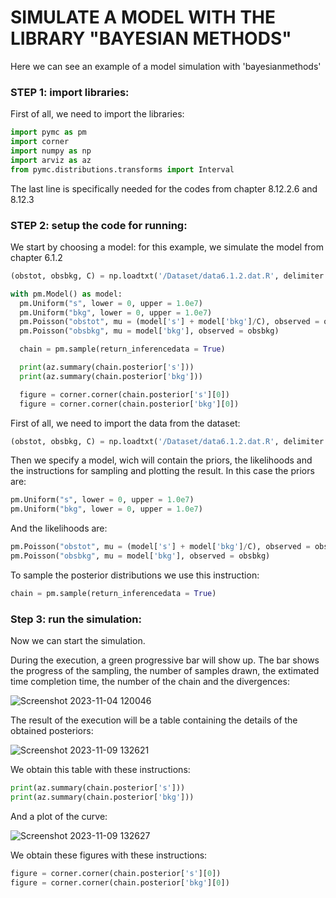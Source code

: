 # SIMULATE A MODEL WITH THE LIBRARY "BAYESIAN METHODS"
Here we can see an example of a model simulation with 'bayesianmethods'
### STEP 1: import libraries:
First of all, we need to import the libraries: 
```Python
import pymc as pm
import corner
import numpy as np
import arviz as az
from pymc.distributions.transforms import Interval
```
The last line is specifically needed for the codes from chapter 8.12.2.6 and 8.12.3
### STEP 2: setup the code for running:
We start by choosing a model: for this example, we simulate the model from chapter 6.1.2
```Python
(obstot, obsbkg, C) = np.loadtxt('/Dataset/data6.1.2.dat.R', delimiter = ",", unpack = True)

with pm.Model() as model:
  pm.Uniform("s", lower = 0, upper = 1.0e7)
  pm.Uniform("bkg", lower = 0, upper = 1.0e7)
  pm.Poisson("obstot", mu = (model['s'] + model['bkg']/C), observed = obstot)
  pm.Poisson("obsbkg", mu = model['bkg'], observed = obsbkg)

  chain = pm.sample(return_inferencedata = True)

  print(az.summary(chain.posterior['s']))
  print(az.summary(chain.posterior['bkg']))

  figure = corner.corner(chain.posterior['s'][0])
  figure = corner.corner(chain.posterior['bkg'][0])
```
First of all, we need to import the data from the dataset:
```Python
(obstot, obsbkg, C) = np.loadtxt('/Dataset/data6.1.2.dat.R', delimiter = ",", unpack = True)
```
Then we specify a model, wich will contain the priors, the likelihoods and the instructions for sampling and plotting the result.
In this case the priors are:
```Python
pm.Uniform("s", lower = 0, upper = 1.0e7)
pm.Uniform("bkg", lower = 0, upper = 1.0e7)
```
And the likelihoods are:
```Python
pm.Poisson("obstot", mu = (model['s'] + model['bkg']/C), observed = obstot)
pm.Poisson("obsbkg", mu = model['bkg'], observed = obsbkg)
```
To sample the posterior distributions we use this instruction:
```Python
chain = pm.sample(return_inferencedata = True)
```
### Step 3: run the simulation:
Now we can start the simulation.

During the execution, a green progressive bar will show up. The bar shows the progress of the sampling, the number of samples drawn, the extimated time completion time, the number of the chain and the divergences:

![Screenshot 2023-11-04 120046](https://github.com/ilBenza97/Bayesian-Methods/assets/145661415/e88c5b1b-d5a6-4cdb-bc30-1f92dfbb14b0)

The result of the execution will be a table containing the details of the obtained posteriors:

![Screenshot 2023-11-09 132621](https://github.com/ilBenza97/Bayesian-Methods/assets/145661415/3e973628-0646-4fa2-b087-e602f8e4d983)

We obtain this table with these instructions:
```Python
print(az.summary(chain.posterior['s']))
print(az.summary(chain.posterior['bkg']))
```

And a plot of the curve:

![Screenshot 2023-11-09 132627](https://github.com/ilBenza97/Bayesian-Methods/assets/145661415/e38c3618-d413-405c-b83d-6d6eaa04038b)

We obtain these figures with these instructions:
```Python
figure = corner.corner(chain.posterior['s'][0])
figure = corner.corner(chain.posterior['bkg'][0])
```
